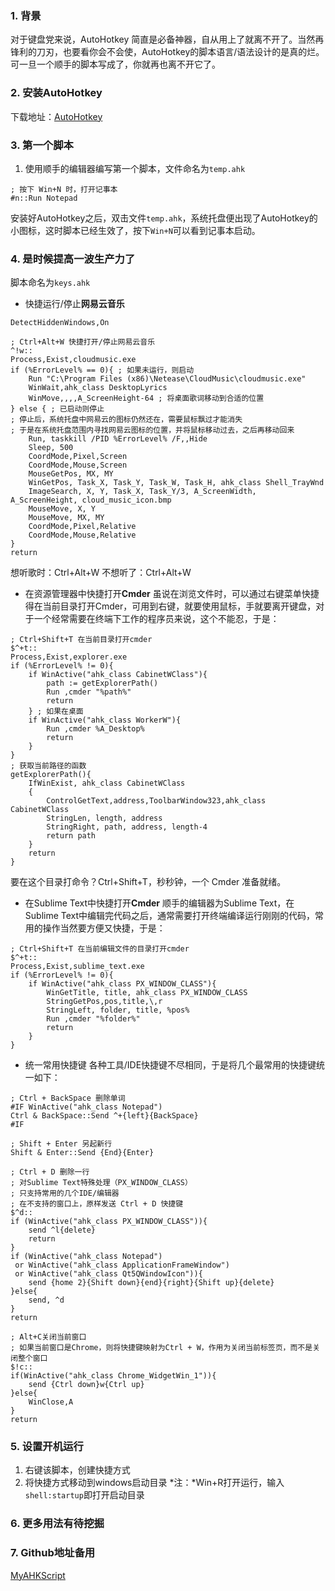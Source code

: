 ### 1. 背景

对于键盘党来说，AutoHotkey 简直是必备神器，自从用上了就离不开了。当然再锋利的刀刃，也要看你会不会使，AutoHotkey的脚本语言/语法设计的是真的烂。可一旦一个顺手的脚本写成了，你就再也离不开它了。

### 2. 安装AutoHotkey

下载地址：[AutoHotkey](https://autohotkey.com/)

### 3. 第一个脚本
 1. 使用顺手的编辑器编写第一个脚本，文件命名为`temp.ahk`
```ahk
; 按下 Win+N 时，打开记事本
#n::Run Notepad
```
安装好AutoHotkey之后，双击文件`temp.ahk`，系统托盘便出现了AutoHotkey的小图标，这时脚本已经生效了，按下`Win+N`可以看到记事本启动。

### 4. 是时候提高一波生产力了
脚本命名为`keys.ahk`
* 快捷运行/停止**网易云音乐**
```ahk
DetectHiddenWindows,On

; Ctrl+Alt+W 快捷打开/停止网易云音乐
^!w::
Process,Exist,cloudmusic.exe
if (%ErrorLevel% == 0){ ; 如果未运行，则启动
	Run "C:\Program Files (x86)\Netease\CloudMusic\cloudmusic.exe"
	WinWait,ahk_class DesktopLyrics
	WinMove,,,,A_ScreenHeight-64 ; 将桌面歌词移动到合适的位置
} else { ; 已启动则停止
; 停止后，系统托盘中网易云的图标仍然还在，需要鼠标飘过才能消失
; 于是在系统托盘范围内寻找网易云图标的位置，并将鼠标移动过去，之后再移动回来
	Run, taskkill /PID %ErrorLevel% /F,,Hide
	Sleep, 500
	CoordMode,Pixel,Screen
	CoordMode,Mouse,Screen
	MouseGetPos, MX, MY
	WinGetPos, Task_X, Task_Y, Task_W, Task_H, ahk_class Shell_TrayWnd
	ImageSearch, X, Y, Task_X, Task_Y/3, A_ScreenWidth, A_ScreenHeight, cloud_music_icon.bmp
	MouseMove, X, Y
	MouseMove, MX, MY
	CoordMode,Pixel,Relative
	CoordMode,Mouse,Relative
}
return
```
想听歌时：Ctrl+Alt+W
不想听了：Ctrl+Alt+W

* 在资源管理器中快捷打开**Cmder**
虽说在浏览文件时，可以通过右键菜单快捷得在当前目录打开Cmder，可用到右键，就要使用鼠标，手就要离开键盘，对于一个经常需要在终端下工作的程序员来说，这个不能忍，于是：
```ahk
; Ctrl+Shift+T 在当前目录打开cmder
$^+t::
Process,Exist,explorer.exe
if (%ErrorLevel% != 0){
	if WinActive("ahk_class CabinetWClass"){
		path := getExplorerPath()	
		Run ,cmder "%path%"
		return
	} ; 如果在桌面
	if WinActive("ahk_class WorkerW"){
		Run ,cmder %A_Desktop%
		return
	}
}
; 获取当前路径的函数
getExplorerPath(){
	IfWinExist, ahk_class CabinetWClass
	{
		ControlGetText,address,ToolbarWindow323,ahk_class CabinetWClass
		StringLen, length, address
		StringRight, path, address, length-4
		return path
	}
	return
}
```
要在这个目录打命令？Ctrl+Shift+T，秒秒钟，一个 Cmder 准备就绪。

* 在Sublime Text中快捷打开**Cmder**
顺手的编辑器为Sublime Text，在Sublime Text中编辑完代码之后，通常需要打开终端编译运行刚刚的代码，常用的操作当然要方便又快捷，于是：
```ahk
; Ctrl+Shift+T 在当前编辑文件的目录打开cmder
$^+t::
Process,Exist,sublime_text.exe
if (%ErrorLevel% != 0){
	if WinActive("ahk_class PX_WINDOW_CLASS"){
		WinGetTitle, title, ahk_class PX_WINDOW_CLASS
		StringGetPos,pos,title,\,r
		StringLeft, folder, title, %pos%
		Run ,cmder "%folder%"
		return
	}
}
```
* 统一常用快捷键
各种工具/IDE快捷键不尽相同，于是将几个最常用的快捷键统一如下：
```ahk
; Ctrl + BackSpace 删除单词
#IF WinActive("ahk_class Notepad")
Ctrl & BackSpace::Send ^+{left}{BackSpace}
#IF

; Shift + Enter 另起新行
Shift & Enter::Send {End}{Enter}

; Ctrl + D 删除一行
; 对Sublime Text特殊处理（PX_WINDOW_CLASS）
; 只支持常用的几个IDE/编辑器
; 在不支持的窗口上，原样发送 Ctrl + D 快捷键
$^d::
if (WinActive("ahk_class PX_WINDOW_CLASS")){
	send ^l{delete}
	return
}
if (WinActive("ahk_class Notepad")
 or WinActive("ahk_class ApplicationFrameWindow") 
 or WinActive("ahk_class Qt5QWindowIcon")){
	send {home 2}{Shift down}{end}{right}{Shift up}{delete}
}else{
	send, ^d
}
return

; Alt+C关闭当前窗口
; 如果当前窗口是Chrome，则将快捷键映射为Ctrl + W，作用为关闭当前标签页，而不是关闭整个窗口
$!c::
if(WinActive("ahk_class Chrome_WidgetWin_1")){
	send {Ctrl down}w{Ctrl up}
}else{
	WinClose,A
}
return
```

### 5. 设置开机运行
 1. 右键该脚本，创建快捷方式
 2. 将快捷方式移动到windows启动目录
*注：*Win+R打开运行，输入`shell:startup`即打开启动目录

### 6. 更多用法有待挖掘

### 7. Github地址备用
[MyAHKScript](https://github.com/sukaiyi/MyAHKScript)
